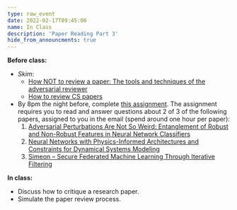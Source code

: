 ```yaml
---
type: raw_event
date: 2022-02-17T09:45:00
name: In Class
description: 'Paper Reading Part 3'
hide_from_announcments: true
---
```


**Before class:** 
* _Skim_:
  * [How NOT to review a paper: The tools and techniques of the adversarial reviewer](https://sigmodrecord.org/publications/sigmodRecord/0812/p100.open.cormode.pdf)
  * [How to review CS papers](https://hollis.harvard.edu/permalink/f/1mdq5o5/TN_cdi_crossref_primary_10_1145_2425676_2425681)
* By 8pm the night before, complete [this assignment](https://docs.google.com/forms/d/e/1FAIpQLSdzsSAl9Vc8AT84uubDrQLndDv9mt2lZqtv5lKt48uQ4rk3ww/viewform?usp=sf_link). The assignment requires you to read and answer questions about 2 of 3 of the following papers, assigned to you in the email (spend around one hour per paper):
  1. [Adversarial Perturbations Are Not So Weird: Entanglement of Robust and Non-Robust Features in Neural Network Classifiers](https://arxiv.org/pdf/2102.05110.pdf)
  2. [Neural Networks with Physics-Informed Architectures and Constraints for Dynamical Systems Modeling](https://arxiv.org/pdf/2109.06407.pdf)
  3. [Simeon – Secure Federated Machine Learning Through Iterative Filtering](https://arxiv.org/pdf/2103.07704.pdf)

**In class:** 
* Discuss how to critique a research paper.
* Simulate the paper review process. 

